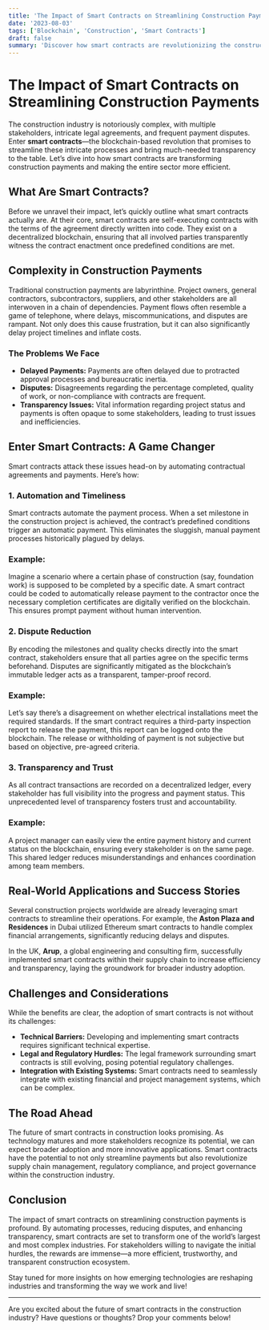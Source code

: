 ```yaml
---
title: 'The Impact of Smart Contracts on Streamlining Construction Payments'
date: '2023-08-03'
tags: ['Blockchain', 'Construction', 'Smart Contracts']
draft: false
summary: 'Discover how smart contracts are revolutionizing the construction industry by streamlining payment processes, ensuring transparency, and reducing disputes.'
---
```


# The Impact of Smart Contracts on Streamlining Construction Payments

The construction industry is notoriously complex, with multiple stakeholders, intricate legal agreements, and frequent payment disputes. Enter **smart contracts**—the blockchain-based revolution that promises to streamline these intricate processes and bring much-needed transparency to the table. Let’s dive into how smart contracts are transforming construction payments and making the entire sector more efficient.

## What Are Smart Contracts?

Before we unravel their impact, let’s quickly outline what smart contracts actually are. At their core, smart contracts are self-executing contracts with the terms of the agreement directly written into code. They exist on a decentralized blockchain, ensuring that all involved parties transparently witness the contract enactment once predefined conditions are met.

## Complexity in Construction Payments

Traditional construction payments are labyrinthine. Project owners, general contractors, subcontractors, suppliers, and other stakeholders are all interwoven in a chain of dependencies. Payment flows often resemble a game of telephone, where delays, miscommunications, and disputes are rampant. Not only does this cause frustration, but it can also significantly delay project timelines and inflate costs.

### The Problems We Face

- **Delayed Payments:** Payments are often delayed due to protracted approval processes and bureaucratic inertia.
- **Disputes:** Disagreements regarding the percentage completed, quality of work, or non-compliance with contracts are frequent.
- **Transparency Issues:** Vital information regarding project status and payments is often opaque to some stakeholders, leading to trust issues and inefficiencies.

## Enter Smart Contracts: A Game Changer

Smart contracts attack these issues head-on by automating contractual agreements and payments. Here’s how:

### 1. **Automation and Timeliness**

Smart contracts automate the payment process. When a set milestone in the construction project is achieved, the contract’s predefined conditions trigger an automatic payment. This eliminates the sluggish, manual payment processes historically plagued by delays.

### **Example:** 
Imagine a scenario where a certain phase of construction (say, foundation work) is supposed to be completed by a specific date. A smart contract could be coded to automatically release payment to the contractor once the necessary completion certificates are digitally verified on the blockchain. This ensures prompt payment without human intervention.

### 2. **Dispute Reduction**

By encoding the milestones and quality checks directly into the smart contract, stakeholders ensure that all parties agree on the specific terms beforehand. Disputes are significantly mitigated as the blockchain’s immutable ledger acts as a transparent, tamper-proof record.

### **Example:**
Let’s say there’s a disagreement on whether electrical installations meet the required standards. If the smart contract requires a third-party inspection report to release the payment, this report can be logged onto the blockchain. The release or withholding of payment is not subjective but based on objective, pre-agreed criteria.

### 3. **Transparency and Trust**

As all contract transactions are recorded on a decentralized ledger, every stakeholder has full visibility into the progress and payment status. This unprecedented level of transparency fosters trust and accountability.

### **Example:**
A project manager can easily view the entire payment history and current status on the blockchain, ensuring every stakeholder is on the same page. This shared ledger reduces misunderstandings and enhances coordination among team members.

## Real-World Applications and Success Stories

Several construction projects worldwide are already leveraging smart contracts to streamline their operations. For example, the **Aston Plaza and Residences** in Dubai utilized Ethereum smart contracts to handle complex financial arrangements, significantly reducing delays and disputes.

In the UK, **Arup**, a global engineering and consulting firm, successfully implemented smart contracts within their supply chain to increase efficiency and transparency, laying the groundwork for broader industry adoption.

## Challenges and Considerations

While the benefits are clear, the adoption of smart contracts is not without its challenges:

- **Technical Barriers:** Developing and implementing smart contracts requires significant technical expertise.
- **Legal and Regulatory Hurdles:** The legal framework surrounding smart contracts is still evolving, posing potential regulatory challenges.
- **Integration with Existing Systems:** Smart contracts need to seamlessly integrate with existing financial and project management systems, which can be complex.

## The Road Ahead

The future of smart contracts in construction looks promising. As technology matures and more stakeholders recognize its potential, we can expect broader adoption and more innovative applications. Smart contracts have the potential to not only streamline payments but also revolutionize supply chain management, regulatory compliance, and project governance within the construction industry.

## Conclusion

The impact of smart contracts on streamlining construction payments is profound. By automating processes, reducing disputes, and enhancing transparency, smart contracts are set to transform one of the world’s largest and most complex industries. For stakeholders willing to navigate the initial hurdles, the rewards are immense—a more efficient, trustworthy, and transparent construction ecosystem.

Stay tuned for more insights on how emerging technologies are reshaping industries and transforming the way we work and live!

---

Are you excited about the future of smart contracts in the construction industry? Have questions or thoughts? Drop your comments below!